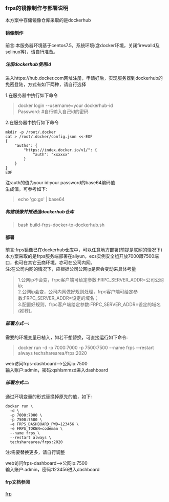 ### frps的镜像制作与部署说明
本方案中存储镜像仓库采取的是dockerhub

#### 镜像制作
前言:本服务器环境基于centos7.5，系统环境(含docker环境，关闭firewalld及selinux等)，请自行准备。

##### 注册dockerhub使用id
进入https://hub.docker.com网址注册，申请好后，实现服务器到dockerhub的免密登陆，方式有如下两种，请自行选择       

1.在服务器中执行如下命令                
> docker login --username=your dockerhub-id     
Password:           #自行输入自己id的密码        

2.在服务器中执行如下命令        
```
mkdir -p /root/.docker  
cat > /root/.docker/config.json <<-EOF
{
    "auths": {
        "https://index.docker.io/v1/": {
            "auth": "xxxxxx"
        }
    }
}
EOF
```
注:auth的值为your id:your password的base64编码值        
生成值，可参考如下:
> echo 'go:go' | base64     

##### 构建镜像并推送值dockerhub仓库
> bash build-frps-docker-to-dockerhub.sh        

#### 部署       
前言:frps镜像已在dockerhub仓库中，可以任意地方部署(前提是联网的情况下)
本方案采取的是frps服务端部署在aliyun，ecs实例安全组开放7000跟7500端口，也可在其它云商环境，亦可在公司内网。        
注:在公司内网的情况下，应根据公司公网ip是否会变动来具体考量        
> 1.公网ip不会变，frpc客户端可给定参数:FRPC_SERVER_ADDR=公司公网ip;  
> 2.公网ip会变，公司内网做好规则处理，frpc客户端可给定参数:FRPC_SERVER_ADDR=设定的域名；        
> 3.配置好规则，frpc客户端给定参数:FRPC_SERVER_ADDR=设定的域名(推荐)。      

##### 部署方式一:
需要的环境变量已植入，如若不想替换，可直接运行如下命令:     
> docker run -d -p 7000:7000 -p 7500:7500 --name frps --restart always techsharearea/frps:2020                 

web访问frps-dashboard-->公网ip:7500     
输入账户:admin，密码:qshlsmmzd进入dashboard     

##### 部署方式二:
通过环境变量的形式替换掉原先的值，如下:
```
docker run \
  -d \  
  -p 7000:7000 \
  -p 7500:7500 \
  -e FRPS_DASHBOARD_PWD=123456 \
  -e FRPS_TOKEN=codeman \
  --name frps \
  --restart always \
  techsharearea/frps:2020   
```
注:需要替换更多，请自行调整     

web访问frps-dashboard-->公网ip:7500     
输入账户:admin，密码:123456进入dashboard  

#### frp文档参阅
[frp](https://github.com/fatedier/frp)    